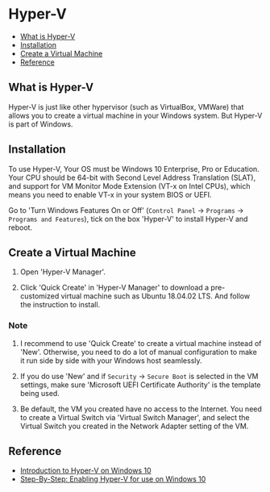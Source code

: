 # Hyper-V #

* [What is Hyper-V](#what-is-hyper-v)
* [Installation](#installation)
* [Create a Virtual Machine](#create-a-virtual-machine)
* [Reference](#reference)


## What is Hyper-V ##

Hyper-V is just like other hypervisor (such as VirtualBox, VMWare)
that allows you to create a virtual machine in your Windows system.
But Hyper-V is part of Windows.


## Installation ##

To use Hyper-V, Your OS must be Windows 10 Enterprise, Pro or
Education.  Your CPU should be 64-bit with Second Level Address
Translation (SLAT), and support for VM Monitor Mode Extension (VT-x on
Intel CPUs), which means you need to enable VT-x in your system BIOS
or UEFI.

Go to 'Turn Windows Features On or Off' (`Control Panel` -> `Programs`
-> `Programs and Features`), tick on the box 'Hyper-V' to install
Hyper-V and reboot.


## Create a Virtual Machine ##

1. Open 'Hyper-V Manager'.

1. Click 'Quick Create' in 'Hyper-V Manager' to download a
   pre-customized virtual machine such as Ubuntu 18.04.02 LTS.  And
   follow the instruction to install.
   

### Note ###

1. I recommend to use 'Quick Create' to create a virtual machine
   instead of 'New'.  Otherwise, you need to do a lot of manual
   configuration to make it run side by side with your Windows host
   seamlessly.
   
1. If you do use 'New' and if `Security` -> `Secure Boot` is selected
   in the VM settings, make sure 'Microsoft UEFI Certificate
   Authority' is the template being used.
   
1. Be default, the VM you created have no access to the Internet.  You
   need to create a Virtual Switch via 'Virtual Switch Manager', and
   select the Virtual Switch you created in the Network Adapter
   setting of the VM.


## Reference ##

* [Introduction to Hyper-V on Windows 10](https://docs.microsoft.com/en-us/virtualization/hyper-v-on-windows/about/)
* [Step-By-Step: Enabling Hyper-V for use on Windows 10](https://techcommunity.microsoft.com/t5/ITOps-Talk-Blog/Step-By-Step-Enabling-Hyper-V-for-use-on-Windows-10/ba-p/267945)
